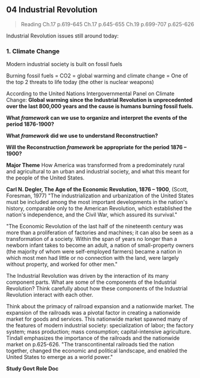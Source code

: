 ## 04 Industrial Revolution

>Reading
Ch.17 p.619-645
Ch.17 p.645-655
Ch.19 p.699-707
p.625-626

Industrial Revolution issues still around today:

### 1. Climate Change
Modern industrial society is built on fossil fuels

Burning fossil fuels = CO2 = global warming and climate change = One of the top 2 threats to life today (the other is nuclear weapons)

According to the United Nations Intergovernmental Panel on Climate Change: **Global warming since the Industrial Revolution is unprecedented over the last
800,000 years and the cause is humans burning fossil fuels.**

**What _framework_ can we use to organize and interpret the events of the period 1876-1900?**

**What _framework_ did we use to understand Reconstruction?**

**Will the Reconstruction _framework_ be appropriate for the period 1876 – 1900?**

**Major Theme**
How America was transformed from a predominately rural and agricultural to an urban and industrial society, and what this meant for the people of the United States.

**Carl N. Degler, The Age of the Economic Revolution, 1876 – 1900**, (Scott, Foresman, 1977)
"The industrialization and urbanization of the United States must be included among the most important developments in the nation's history, comparable only to the American Revolution, which established the nation's independence, and the Civil War, which assured its survival."

"The Economic Revolution of the last half of the nineteenth century was more than a proliferation of factories and machines; it can also be seen as a transformation of a society. Within the span of years no longer than a newborn infant takes to become an adult, a nation of small-property owners (the majority of whom were self-employed farmers) became a nation in which most men had little or no connection with the land, were largely without property, and worked for other men."

The Industrial Revolution was driven by the interaction of its many component parts. What are some of the components of the Industrial Revolution? Think carefully about how these components of the Industrial Revolution interact with each other.

Think about the primacy of railroad expansion and a nationwide market.
The expansion of the railroads was a pivotal factor in creating a nationwide market for goods and services. This nationwide market spawned many of the features of modern industrial society: specialization of labor; the factory system; mass production; mass consumption; capital-intensive agriculture.
Tindall emphasizes the importance of the railroads and the nationwide market on
p.625-626.
"The transcontinental railroads tied the nation together, changed the economic and political landscape, and enabled the United States to emerge as a world power."

**Study Govt Role Doc**
